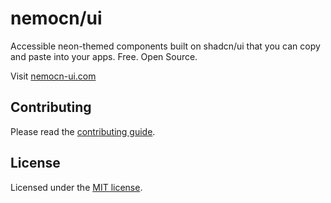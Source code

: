 # nemocn/ui

Accessible neon-themed components built on shadcn/ui that you can copy and paste into your apps. Free. Open Source.

Visit [nemocn-ui.com](https://github.com/your-username/nemocn-ui)

## Contributing

Please read the [contributing guide](CONTRIBUTING.md).

## License

Licensed under the [MIT license](LICENSE).
